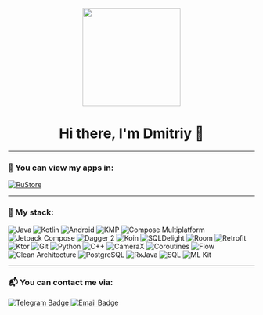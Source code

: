 <div id="header" align="center">
  <img src="https://media1.giphy.com/media/v1.Y2lkPTc5MGI3NjExcjdrdHZhaWFsZzFqb3FkbDdoNTl6aGM1NHdkYmY1dmF6cTgxemk4cSZlcD12MV9pbnRlcm5hbF9naWZfYnlfaWQmY3Q9Zw/llarwdtFqG63IlqUR1/giphy.gif" width="200"/>
</div>

<div align="center">

# Hi there, I'm Dmitriy 👋  

</div>

---

### 📲 You can view my apps in:
[![RuStore](https://img.shields.io/badge/RuStore-blue?style=for-the-badge&logo=google-play&logoColor=white)](https://www.rustore.ru/catalog/developer/if7q7d)

---

### 🔧 My stack:
![Java](https://img.shields.io/badge/Java-red?style=for-the-badge&logo=java&logoColor=white)
![Kotlin](https://img.shields.io/badge/Kotlin-purple?style=for-the-badge&logo=kotlin&logoColor=white)
![Android](https://img.shields.io/badge/Android-green?style=for-the-badge&logo=android&logoColor=white)
![KMP](https://img.shields.io/badge/Kotlin%20Multiplatform-orange?style=for-the-badge&logo=kotlin&logoColor=white)
![Compose Multiplatform](https://img.shields.io/badge/Compose%20Multiplatform-4285F4?style=for-the-badge&logo=jetpackcompose&logoColor=white)
![Jetpack Compose](https://img.shields.io/badge/Jetpack%20Compose-3DDC84?style=for-the-badge&logo=jetpackcompose&logoColor=white)
![Dagger 2](https://img.shields.io/badge/Dagger%202-FF6F00?style=for-the-badge&logo=dagger&logoColor=white)
![Koin](https://img.shields.io/badge/Koin-7F52FF?style=for-the-badge&logo=kotlin&logoColor=white)
![SQLDelight](https://img.shields.io/badge/SQLDelight-4479A1?style=for-the-badge&logo=sqlite&logoColor=white)
![Room](https://img.shields.io/badge/Room-1976D2?style=for-the-badge&logo=sqlite&logoColor=white)
![Retrofit](https://img.shields.io/badge/Retrofit-009688?style=for-the-badge&logo=square&logoColor=white)
![Ktor](https://img.shields.io/badge/Ktor-0A84FF?style=for-the-badge&logo=ktor&logoColor=white)
![Git](https://img.shields.io/badge/Git-orange?style=for-the-badge&logo=git&logoColor=white)
![Python](https://img.shields.io/badge/Python-3776AB?style=for-the-badge&logo=python&logoColor=white)
![C++](https://img.shields.io/badge/C++-00599C?style=for-the-badge&logo=cplusplus&logoColor=white)
![CameraX](https://img.shields.io/badge/CameraX-3DDC84?style=for-the-badge&logo=android&logoColor=white)
![Coroutines](https://img.shields.io/badge/Coroutines-0095D5?style=for-the-badge&logo=kotlin&logoColor=white)
![Flow](https://img.shields.io/badge/Flow-0095D5?style=for-the-badge&logo=kotlin&logoColor=white)
![Clean Architecture](https://img.shields.io/badge/Clean%20Architecture-4CAF50?style=for-the-badge)
![PostgreSQL](https://img.shields.io/badge/PostgreSQL-336791?style=for-the-badge&logo=postgresql&logoColor=white)
![RxJava](https://img.shields.io/badge/RxJava-B7178C?style=for-the-badge&logo=reactivex&logoColor=white)
![SQL](https://img.shields.io/badge/SQL-4479A1?style=for-the-badge&logo=sqlite&logoColor=white)
![ML Kit](https://img.shields.io/badge/ML%20Kit-4285F4?style=for-the-badge&logo=google&logoColor=white)

---

### 📬 You can contact me via:
<div id="badges" align="left">
  <a href="https://t.me/dsemkin">
    <img src="https://img.shields.io/badge/Telegram-blue?style=for-the-badge&logo=telegram&logoColor=white" alt="Telegram Badge"/>
  </a>
  <a href="mailto:semkin_dmitriy10@vk.com">
    <img src="https://img.shields.io/badge/Email-red?style=for-the-badge&logo=gmail&logoColor=white" alt="Email Badge"/>
  </a>
</div>
